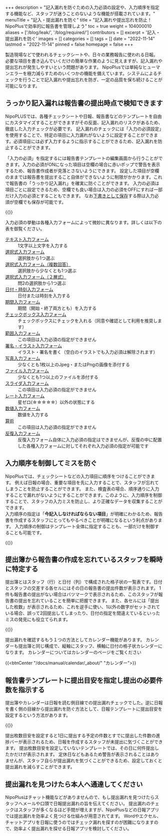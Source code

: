 +++
description = "記入漏れを防ぐための入力必須の設定や、入力順序を指定する機能など、スタッフが迷うことのないような機能が搭載されています。"
menuTitle = "記入・提出漏れを防ぐ"
title = "記入漏れや提出忘れを防止！NipoPlusで効率的に報告書を管理しよう"
toc = true
weight = 104000010
aliases = ['/blog/leak/', '/blog/required/']
contributors = []
excerpt = '記入・提出漏れを防ぐ'
images = []
categories = []
tags = []
date = "2022-11-14"
lastmod = "2022-11-14"
pinned = false
homepage = false
+++

製造現場などで使われるチェックシートや、日々の業務報告に使われる日報。
必要な項目を書き込んでいくだけの簡単な作業のように見えますが、記入漏れや提出忘れが発生しやすいという問題があります。
NipoPlusでは単純なヒューマンエラーを極力減らすためのいくつかの機能を備えています。システムによるチェックを行うことで記入漏れや提出忘れを防ぎ、一定の品質を保ち続けることが可能になります。

## うっかり記入漏れは報告書の提出時点で検知できます

NipoPLUSでは、各種チェックシートや日報、報告書などのテンプレートを自由にカスタマイズすることができますがその反面、記入漏れのリスクがあるため、徹底した入力チェックが必要です。
記入漏れのチェックには「入力の必須設定」を使用することで、特定の項目に入力漏れがないように設定することができます。必須項目には必ず入力するように指示することができるため、記入漏れを防止することができます。

「入力の必須」を指定するには報告書テンプレートの編集画面から行うことができます。入力の必須がONになった項目は空欄の場合に赤いポップで警告を表示するため、報告書作成者が見落とさないようにできます。
設定した項目が空欄のままでは報告書を提出すること自体ができないように制限がかかります。これで報告書の「うっかり記入漏れ」を確実に防ぐことができます。
入力の必須は項目ごとに設定できるため、空欄でも良い場合は入力の必須をOFFにすれば一部だけ入力の必須とすることもできます。
なお[下書きとして保存](/docs/manual/write-report/draft/)する際は入力必須が空欄でも保存が可能です。


{{<icatch filename="required" msg="空欄があるため 提出ボタンを無効化" title="入力必須の指定がされた日報" fontsize="30px" alice="here" >}}



入力必須の挙動は各種入力フォームによって微妙に異なります。詳しくは以下の表を御覧ください。


<dl>
  <dt><a href="/docs/manual/initial-setting/template/text/">テキスト入力フォーム</a></dt>
  <dd>1文字以上文字を入力する</dd>
  <dt><a href="/docs/manual/initial-setting/template/select/">選択式入力フォーム</a></dt>
  <dd>選択肢から1つ選ぶ</dd>
  <dt><a href="/docs/manual/initial-setting/template/select2/">選択式入力フォーム（複数回答）</a></dt>
  <dd>選択肢から少なくとも1つ選ぶ</dd>
  <dt><a href="/docs/manual/initial-setting/template/selectcalc/">選択式入力フォーム（２層式）</a></dt>
  <dd>問2の選択肢から1つ選ぶ</dd>
  <dt><a href="/docs/manual/initial-setting/template/datetime/">日付・時刻入力フォーム</a></dt>
  <dd>日付または時刻を入力する</dd>
  <dt><a href="/docs/manual/initial-setting/template/datetimes/">期間入力フォーム</a></dt>
  <dd>期間（開始・終了両方とも）を入力する</dd>
  <dt><a href="/docs/manual/initial-setting/template/checkbox/">チェックボックス入力フォーム</a></dt>
  <dd>チェックボックスにチェックを入れる（同意や確認として利用を推奨します）</dd>
  <dt><a href="/docs/manual/initial-setting/template/range/">範囲入力フォーム</a></dt>
  <dd>この項目は入力必須の指定ができません</dd>
  <dt><a href="/docs/manual/initial-setting/template/sign/">署名・イラスト入力フォーム</a></dt>
  <dd>イラスト・署名を書く（空白のイラストでも入力必須は解除されます）</dd>
  <dt><a href="/docs/manual/initial-setting/template/picture/">写真入力フォーム</a></dt>
  <dd>少なくとも1枚以上のJpeg・またはPngの画像を添付する</dd>
  <dt><a href="/docs/manual/initial-setting/template/file/">ファイル入力フォーム</a></dt>
  <dd>少なくとも1つ以上のファイルを添付する</dd>
  <dt><a href="/docs/manual/initial-setting/template/step/">スライダ入力フォーム</a></dt>
  <dd>この項目は入力必須の指定ができません</dd>
  <dt><a href="/docs/manual/initial-setting/template/rate/">レート入力フォーム</a></dt>
  <dd>星ゼロ(☆☆☆☆☆）以外の状態にする</dd>
  <dt><a href="/docs/manual/initial-setting/template/math/">数値入力フォーム</a></dt>
  <dd>数値を入力する</dd>
  <dt><a href="/docs/manual/initial-setting/template/calc/">算術</a></dt>
  <dd>この項目は入力必須の指定ができません</dd>
  <dt><a href="/docs/manual/initial-setting/template/array/">反復入力フォーム</a></dt>
  <dd>反復入力フォーム自体に入力必須の指定はできませんが、反復の中に配置した各種入力フォームに対してそれぞれ入力必須の指定が可能です</dd>
</dl>

## 入力順序を制御してミスを防ぐ

NipoPlusでは、チェックシートなどの入力項目に順序をつけることができます。
例えば日報の場合、重要な項目を先に入力することで、スタッフが忘れてしまうことを防止することができます。
また、検査表の場合、順序通りに入力することで漏れがないようにすることができます。このように、入力順序を制御することで、スタッフの入力ミスを防止し、より正確なデータを収集することができます。  
入力順序の指定は「**今記入しなければならない項目**」が明確にわかるため、報告書を作成するスタッフにとってもやるべきことが明確になるという利点があります。
入力順序の制御はテンプレート全体に指定することも、一部だけを制御することも可能です。


{{<icatch filename="input-order" msg="入力必須と 入力順指定の併用" title="入力の必須が空欄の場合は日報が提出できません" fontsize="30px" alice="here" >}}


## 提出簿から報告書の作成を忘れているスタッフを瞬時に特定する

提出簿とはスタッフ（行）と日付（列）で構成された格子状の一覧表です。日付とスタッフの交差する各セルにはその日の報告書の提出件数が表示されます。
1件も報告書の提出がない場合はバツマークで表示されるため、このスタッフが報告書の提出を忘れていることを簡単に把握できます。
また、各セルには「提出した枚数」が表示されるため、これを逆手に使い、1以外の数字がセットされている場合、誤って2回提出してしまったり、日付の指定を間違えているといったミスの発見にも役立てられます。

{{<icatch filename="submission-status-list" msg="提出簿を見れば 提出漏れも一目瞭然" title="報告書の未提出者を瞬時に把握できる提出簿機能" fontsize="30px" alice="here" >}}

提出漏れを確認するもう１つの方法としてカレンダー機能があります。
カレンダーも提出簿と同じ構成で、縦軸にスタッフ、横軸に日付の格子状カレンダーになります。
カレンダーについてはカレンダーのページをご覧ください

{{<btnCenter "/docs/manual/calendar/_about/" "カレンダー">}}

## 報告書テンプレートに提出目安を指定し提出の必要件数を指示する

提出簿やカレンダーは日報を読む側目線での提出漏れチェックでした。逆に日報を書く側の目線から提出漏れを防ぐ方法として、日報テンプレートに提出目安を設定するという方法があります。

{{<icatch filename="goal-submission" msg="1日の提出ノルマを 設定することが可能" title="日報テンプレート選択画面から本日の提出予定枚数を確認可能です" fontsize="30px" alice="here" >}}

提出枚数目安を設定すると1日に提出する予定の件数とすでに提出した件数の進捗バーが表示されるため、日報を作成するスタッフが未提出に気づくことができます。
提出枚数目安を設定していないテンプレートでは、その日に何件提出したかだけが表示されます。
定休日などもあるため警告が表示されることはありませんが、スタッフ自らが提出漏れを気づくことができるため、設定しておくと提出漏れを減らすことができます。

## 提出漏れを見つけたら本人へ通達してください

NipoPlusはチャット機能などがありませんので、もし提出漏れを見つけたらスタッフへメールや口頭で日報提出漏れの旨を伝えてください。
提出漏れのチェックはスタッフが多くなるほど手間が増えますが、NipoPlusなどの日報アプリでは提出漏れを効率よく見つける仕組みが用意されてます。
Wordやエクセル、チャットアプリを日報に使うのではチェック漏れを探すのが困難になりますので、効率よく提出漏れを探せる日報アプリを検討してください。
